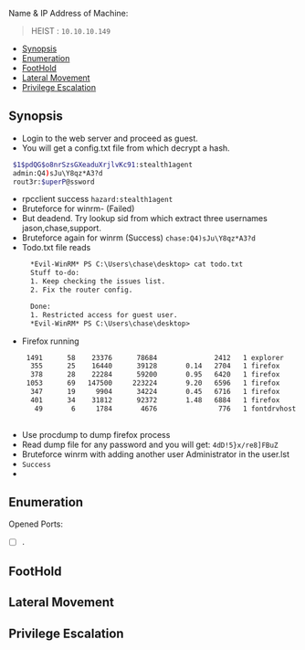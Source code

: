 Name & IP Address of Machine:
> HEIST : `10.10.10.149`
<!-- TOC -->

- [Synopsis](#synopsis)
- [Enumeration](#enumeration)
- [FootHold](#foothold)
- [Lateral Movement](#lateral-movement)
- [Privilege Escalation](#privilege-escalation)

<!-- /TOC -->



## Synopsis
- Login to the web server and proceed as guest.
- You will get a config.txt file from which decrypt a hash. 
```bash
 $1$pdQG$o8nrSzsGXeaduXrjlvKc91:stealth1agent
 admin:Q4)sJu\Y8qz*A3?d
 rout3r:$uperP@ssword
```
- rpcclient success
`hazard:stealth1agent`
- Bruteforce for winrm- (Failed)
- But deadend. Try lookup sid from which extract three usernames jason,chase,support.
- Bruteforce again for winrm (Success)
`chase:Q4)sJu\Y8qz*A3?d`
- Todo.txt file reads
  ```txt
    *Evil-WinRM* PS C:\Users\chase\desktop> cat todo.txt
    Stuff to-do:
    1. Keep checking the issues list.
    2. Fix the router config.

    Done:
    1. Restricted access for guest user.
    *Evil-WinRM* PS C:\Users\chase\desktop>
  ```
- Firefox running
  ```bash
   1491      58    23376      78684              2412   1 explorer                                                                     
    355      25    16440      39128       0.14   2704   1 firefox                                                                      
    378      28    22284      59200       0.95   6420   1 firefox                                                                      
   1053      69   147500     223224       9.20   6596   1 firefox                                                                      
    347      19     9904      34224       0.45   6716   1 firefox                                                                      
    401      34    31812      92372       1.48   6884   1 firefox                                                                      
     49       6     1784       4676               776   1 fontdrvhost
     
  ```
- Use procdump to dump firefox process
- Read dump file for any password and you will get:
`4dD!5}x/re8]FBuZ`
- Bruteforce winrm with adding another user Administrator in the user.lst
- `Success`
- 
## Enumeration
Opened Ports: 
- [ ] .



## FootHold

## Lateral Movement

## Privilege Escalation




<!-- ## Thank You 
🕉️  -->


<!-- ## Tools Used.
- [ ] . -->